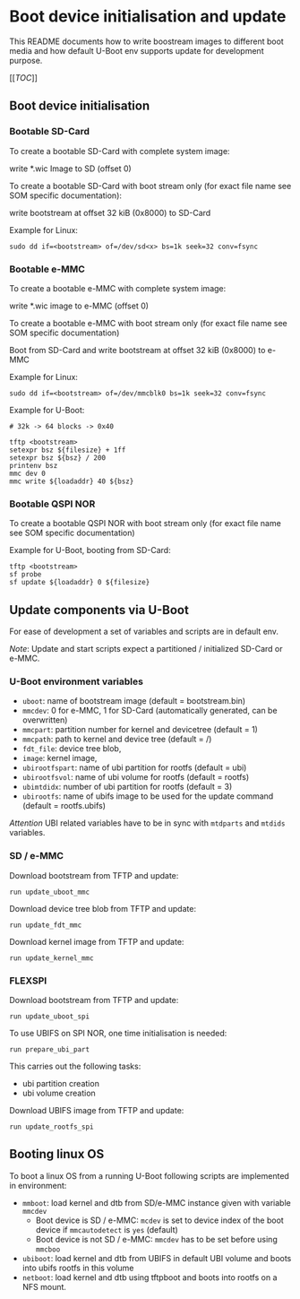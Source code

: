 # Boot device initialisation and update

This README documents how to write boostream images to different boot media and
how default U-Boot env supports update for development purpose.

[[_TOC_]]

## Boot device initialisation

### Bootable SD-Card

To create a bootable SD-Card with complete system image:

write *.wic Image to SD (offset 0)

To create a bootable SD-Card with boot stream only (for exact file name see
SOM specific documentation):

write bootstream at offset 32 kiB (0x8000) to SD-Card

Example for Linux:

`sudo dd if=<bootstream> of=/dev/sd<x> bs=1k seek=32 conv=fsync`

### Bootable e-MMC

To create a bootable e-MMC with complete system image:

write *.wic image to e-MMC (offset 0)

To create a bootable e-MMC with boot stream only (for exact file name see
SOM specific documentation)

Boot from SD-Card and write bootstream at offset 32 kiB (0x8000) to e-MMC

Example for Linux:

`sudo dd if=<bootstream> of=/dev/mmcblk0 bs=1k seek=32 conv=fsync`

Example for U-Boot:

```
# 32k -> 64 blocks -> 0x40

tftp <bootstream>
setexpr bsz ${filesize} + 1ff
setexpr bsz ${bsz} / 200
printenv bsz
mmc dev 0
mmc write ${loadaddr} 40 ${bsz}
```

### Bootable QSPI NOR

To create a bootable QSPI NOR with boot stream only (for exact file name see
SOM specific documentation)

Example for U-Boot, booting from SD-Card:

```
tftp <bootstream>
sf probe
sf update ${loadaddr} 0 ${filesize}
```

## Update components via U-Boot

For ease of development a set of variables and scripts are in default env.

_Note_: Update and start scripts expect a partitioned / initialized SD-Card or
e-MMC.

### U-Boot environment variables

* `uboot`: name of bootstream image (default = bootstream.bin)
* `mmcdev`: 0 for e-MMC, 1 for SD-Card (automatically generated,
  can be overwritten)
* `mmcpart`: partition number for kernel and devicetree (default = 1)
* `mmcpath`: path to kernel and device tree (default = /)
* `fdt_file`: device tree blob,
* `image`: kernel image,
* `ubirootfspart`: name of ubi partition for rootfs  (default = ubi)
* `ubirootfsvol`: name of ubi volume for rootfs (default = rootfs)
* `ubimtdidx`: number of ubi partition for rootfs (default = 3)
* `ubirootfs`: name of ubifs image to be used for the update command
  (default = rootfs.ubifs)

_Attention_ UBI related variables have to be in sync with `mtdparts` and
`mtdids` variables.

### SD / e-MMC

Download bootstream from TFTP and update:

`run update_uboot_mmc`

Download device tree blob from TFTP and update:

`run update_fdt_mmc`

Download kernel image from TFTP and update:

`run update_kernel_mmc`

### FLEXSPI

Download bootstream from TFTP and update:

`run update_uboot_spi`

To use UBIFS on SPI NOR, one time initialisation is needed:

`run prepare_ubi_part`

This carries out the following tasks:

- ubi partition creation
- ubi volume creation

Download UBIFS image from TFTP and update:

`run update_rootfs_spi`

## Booting linux OS

To boot a linux OS from a running U-Boot following scripts are implemented in
environment:

* `mmboot`: load kernel and dtb from SD/e-MMC instance given with variable `mmcdev`
  * Boot device is SD / e-MMC: `mcdev` is set to device index of the boot device if
    `mmcautodetect` is `yes` (default)
  * Boot device is not SD / e-MMC: `mmcdev` has to be set before using `mmcboo`
* `ubiboot`: load kernel and dtb from UBIFS in default UBI volume and boots into
  ubifs rootfs in this volume
* `netboot`: load kernel and dtb using tftpboot and boots into rootfs on a NFS
  mount.
